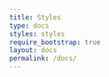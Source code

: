 ```yaml
---
title: Styles
type: docs
styles: styles
require_bootstrap: true
layout: docs
permalink: /docs/
---
```

